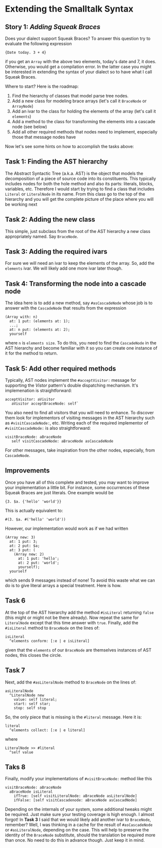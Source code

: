 # Extending the Smalltalk Syntax
**Story 1:** *Adding Squeak Braces*
--

Does your dialect support Squeak Braces? To answer this question try to evaluate the following expression

`{Date today. 3 + 4}`

if you get an `Array` with the above two elements, today's date and 7, it does. Otherwise, you would get a compilation error. In the latter case you might be interested in extending the syntax of your dialect so to have what I call Squeak Braces.

Where to start? Here is the roadmap:

1. Find the hierarchy of classes that model parse tree nodes.
2. Add a new class for modeling brace arrays (let's call it `BraceNode` or `ArrayNode`)
3. Add an ivar to the class for holding the elements of the array (let's call it `elements`)
4. Add a method to the class for transforming the elements into a cascade node (see below)
5. Add all other required methods that nodes need to implement, especially those that message nodes have

Now let's see some hints on how to accomplish the tasks above:

Task 1: Finding the AST hierarchy
--

The Abstract Syntactic Tree (a.k.a. AST) is the object that models the decomposition of a piece of source code into its constituents. This typically includes nodes for both the hole method and also its parts: literals, blocks, variables, etc. Therefore I would start by trying to find a class that includes `Literal` or `LiteralNode` in its name. From this class go to the top of the hierarchy and you will get the complete picture of the place where you will be working next

Task 2: Adding the new class
--

This simple, just subclass from the root of the AST hierarchy a new class appropriately named. Say `BraceNode`.

Task 3: Adding the required ivars
--

For sure we will need an ivar to keep the elements of the array. So, add the `elements` ivar. We will likely add one more ivar later though.

Task 4: Transforming the node into a cascade node
--

The idea here is to add a new method, say `#asCascadeNode` whose job is to answer with the `CascadeNode` that results from the expression

```
(Array with: n)
  at: 1 put: (elements at: 1);
  ...;
  at: n put: (elements at: 2);
  yourself
```

where `n` is `elements size`. To do this, you need to find the `CascadeNode` in the AST hierarchy and become familiar with it so you can create one instance of it for the method to return.

Task 5: Add other required methods
--

Typically, AST nodes implement the `#acceptVisitor:` message for supporting the *Vistor* pattern's double dispatching mechanism. It's implemenation is straightforward:

```
acceptVisitor: aVisitor
   aVisitor acceptBraceNode: self`
```

You also need to find all visitors that you will need to enhance. To discover them look for implementors of visiting messages in the AST hierarchy such as `#visitCascadeNode:`, etc. Writing each of the required implementor of `#visitCascadeNode:` is also straightforward:

```
visitBraceNode: aBraceNode
   self visitCascadeNode: aBraceNode asCascadeNode
```

For other messages, take inspiration from the other nodes, especially, from `CascadeNode`.

Improvements
--

Once you have all of this complete and tested, you may want to improve your implementation a little bit. For instance, some occurrences of these Squeak Braces are just literals. One example would be

`{3. $a. {'hello' 'world'}}`

This is actually equivalent to:

`#(3. $a. #('hello' 'world'))`

However, our implementation would work as if we had written

```
(Array new: 3)
  at: 1 put: 3;
  at: 2 put: $a;
  at: 3 put: (
    (Array new: 2)
      at: 1 put: 'hello';
      at: 2 put: 'world';
      yourself);
  yourself
```

which sends 9 messages instead of none! To avoid this waste what we can do is to give literal arrays a special treatment. Here is how.

Task 6
--

At the top of the AST hierarchy add the method `#isLiteral` returning `false` (this might or might not be there already). Now repeat the same for `LiteralNode` except that this time answer with `true`. Finally, add the `#isLiteral` method to `BraceNode` on the lines of:

```
isLiteral
  ^elements conform: [:e | e isLiteral]
```

given that the `elements` of our `BraceNode` are themselves instances of AST nodes, this closes the circle.

Task 7
--

Next, add the `#asLiteralNode` method to `BraceNode` on the lines of:
```
asLiteralNode
  ^LiteralNode new
    value: self literal;
    start: self star;
    stop: self stop
```

So, the only piece that is missing is the `#literal` message. Here it is:

```
literal
  ^elements collect: [:e | e literal]
```

where

```
LiteralNode >> #literal
  ^self value
```

Taks 8
--

Finally, modify your implementations of `#visitBraceNode:` method like this
```
visitBraceNode: aBraceNode
  aBraceNode isLiteral
    ifTrue: [self visitLiteralNode: aBraceNode asLiteralNode]
    ifFalse: [self visitCascadenode: aBraceNode asCascadNode]
```

Depending on the internals of your system, some additional tweaks might be required. Just make sure your testing coverage is high enough. I almost forgot! In **Task 3** I said that we would likely add another ivar to `BraceNode`, remember? Well, I was thinking in a cache for the result of `#asCascadeNode` or `#asLiteralNode`, depending on the case. This will help to preserve the identity of the `BraceNode` substitute, should the translation be required more than once. No need to do this in advance though. Just keep it in mind.
